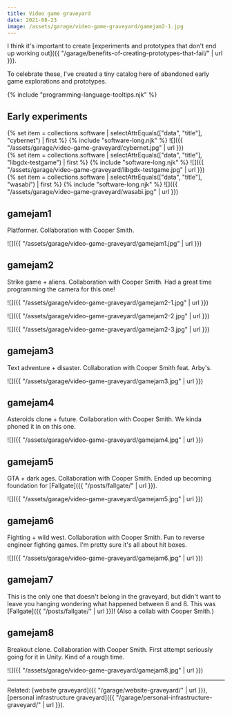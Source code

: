 ```yaml
---
title: Video game graveyard
date: 2021-08-23
image: /assets/garage/video-game-graveyard/gamejam2-1.jpg
---
```


I think it's important to create [experiments and prototypes that don't end up working out]({{ "/garage/benefits-of-creating-prototypes-that-fail/" | url }}).

To celebrate these, I've created a tiny catalog here of abandoned early game explorations and prototypes.

{% include "programming-language-tooltips.njk" %}

## Early experiments

<div class="mt5"></div>
{% set item = collections.software | selectAttrEquals(["data", "title"], "cybernet") | first %}
{% include "software-long.njk" %}
![]({{ "/assets/garage/video-game-graveyard/cybernet.jpg" | url }})

<div class="mt5"></div>
{% set item = collections.software | selectAttrEquals(["data", "title"], "libgdx-testgame") | first %}
{% include "software-long.njk" %}
![]({{ "/assets/garage/video-game-graveyard/libgdx-testgame.jpg" | url }})

<div class="mt5"></div>
{% set item = collections.software | selectAttrEquals(["data", "title"], "wasabi") | first %}
{% include "software-long.njk" %}
![]({{ "/assets/garage/video-game-graveyard/wasabi.jpg" | url }})


## gamejam1

Platformer. Collaboration with Cooper Smith.

![]({{ "/assets/garage/video-game-graveyard/gamejam1.jpg" | url }})


## gamejam2

Strike game + aliens. Collaboration with Cooper Smith. Had a great time programming the camera for this one!

![]({{ "/assets/garage/video-game-graveyard/gamejam2-1.jpg" | url }})

![]({{ "/assets/garage/video-game-graveyard/gamejam2-2.jpg" | url }})

![]({{ "/assets/garage/video-game-graveyard/gamejam2-3.jpg" | url }})


## gamejam3

Text adventure + disaster. Collaboration with Cooper Smith feat. Arby's.

![]({{ "/assets/garage/video-game-graveyard/gamejam3.jpg" | url }})


## gamejam4

Asteroids clone + future. Collaboration with Cooper Smith. We kinda phoned it in on this one.

![]({{ "/assets/garage/video-game-graveyard/gamejam4.jpg" | url }})


## gamejam5

GTA + dark ages. Collaboration with Cooper Smith. Ended up becoming foundation for [Fallgate]({{ "/posts/fallgate/" | url }}).

![]({{ "/assets/garage/video-game-graveyard/gamejam5.jpg" | url }})


## gamejam6

Fighting + wild west. Collaboration with Cooper Smith. Fun to reverse engineer fighting games. I'm pretty sure it's all about hit boxes.

![]({{ "/assets/garage/video-game-graveyard/gamejam6.jpg" | url }})


## gamejam7

This is the only one that doesn't belong in the graveyard, but didn't want to leave you hanging wondering what happened between 6 and 8. This was [Fallgate]({{ "/posts/fallgate/" | url }})! (Also a collab with Cooper Smith.)


## gamejam8

Breakout clone. Collaboration with Cooper Smith. First attempt seriously going for it in Unity. Kind of a rough time.

![]({{ "/assets/garage/video-game-graveyard/gamejam8.jpg" | url }})


---

Related: [website graveyard]({{ "/garage/website-graveyard/" | url }}), [personal infrastructure graveyard]({{ "/garage/personal-infrastructure-graveyard/" | url }}).
